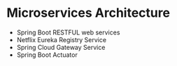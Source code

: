 # Microservices Architecture

- Spring Boot RESTFUL web services
- Netflix Eureka Registry Service
- Spring Cloud Gateway Service
- Spring Boot Actuator
